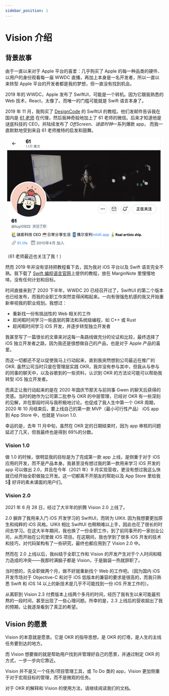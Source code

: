 ```yaml
---
sidebar_position: 1
---
```


# Vision 介绍

## 背景故事

由于一直以来对于 Apple 平台的喜爱：几乎购买了 Apple 的每一种品类的硬件、以用户的身份观看每一届 WWDC 直播，再加上本身是一名开发者，所以一直以来转型 Apple 平台的开发者都是我的梦想，但一直没有找到机会。

2019 年的 WWDC，Apple 发布了 SwiftUI，可能是一个转机。因为它跟我熟悉的 Web 技术，React，太像了。而唯一的门槛可能就是 Swift 语言本身了。

2019 年 11 月，我购买了 [DesignCode] 的 SwiftUI 的教程。他们发邮件告诉我在国内是 [61 老师] 在代理，然后我神奇般地加上了 61 老师的微信。后来才知道他是谜底科技的 CEO，并陆续发布了 _OffScreen_、*谜底时钟*一系列爆款 app， 而我一直默默地受到来自 61 老师推特的启发和鼓舞。

![最近61老师竟然也关注了我](WX20211009-111528@2x.png)

（61 老师最近也关注了我！）

然而 2019 年并没有坚持把教程看下去，因为我对 iOS 平台以及 Swift 语言完全不熟。我下载了 [Swift 编程语言官网]上提供的教程，放在 MarginNote 里慢慢地啃，没有任何计划和目标。

时间直接来到了 2020 下半年，WWDC 20 已经召开过了，SwiftUI 的第二个版本也已经发布，而我的全职工作突然变得闲暇起来。一向有很强危机感的我又开始重新审视我的职业规划。我想过：

- 重新找一份有挑战性的 Web 相关的工作
- 趁闲暇时间学习一些底层的算法和系统级编程，如 C++ 或 Rust
- 趁闲暇时间学习 iOS 开发，并逐步转型独立开发者

我甚至写了一篇很长的文章来对这每一条路线做充分的论证和比较，最终选择了 iOS 独立开发者之路，因为我还是很想做自己的产品，也是对于 Apple 产品的喜爱。

而这一切都还不足以促使我马上行动起来，直到我突然想到公司最近在推广的 OKR. 虽然公司当时只是在管理层实践 OKR，我并没有参与其中，但我从与参与的同事的聊天中，以及谷歌到的一些资料，认识到 OKR 的方法论可能可以帮助我转型 iOS 独立开发者。

而真正让我行动起来的是在 2020 年国庆节那天与前同事 Gwen 的聊天后获得的灵感。当时的她作为公司第二批参与 OKR 的中层管理，已经对 OKR 有一些深刻的见解，并在那段时间与我积极地讨论。也促成了我人生中第一个 OKR 周期，2020 年 10 月结束后，要上线自己的第一款 MVP（最小可行性产品） iOS app 到 App Store 中，也就是 Vision 1.0.

幸运的是，去年 11 月中旬，虽然在 OKR 定的日期结束时，因为 app 审核的问题延迟了几天，但我最终也是得到 69%的分数。

### Vision 1.0

做 1.0 的时候，很明显我的目标是为了完成第一款 app 上线，是侧重于对于 iOS 应用的开发，而不是产品本身。我甚至没有想过我的第一款用来学习 iOS 开发的 app 可以做出 2.0，并且在今年（2021 年）9 月实现营收，更没有想过我这么快就已经开始全职做独立开发。这一切都离不开朋友的帮助以及 App Store 里给我 5🌟 好评的素未谋面的用户们。

### Vision 2.0

2021 年 6 月 28 日，经过了大半年的折腾 Vision 2.0 上线了。

2.0 摒弃了我用来入门 iOS 开发学习的 SwiftUI，而转为 UIKit. 因为我想要更加原生和纯粹的 iOS 风格。UIKit 相比 SwiftUI 也稍稍难以上手，因此也花了很长的时间去学习。在这大半年期间，我也换了一份全职工作，到了前同事开的一家创业公司，从而开始在公司里做 iOS 项目。在这期间，我也学到了很多 iOS 开发的技术和技巧，对代码架构有了一些研究，最终也都应用到了 Vision 2.0 中。

然而在 2.0 上线以后，我纠结于全职工作和 Vision 的开发产生对于个人时间和精力造成的冲突——我那时满脑子都是 Vision，于是脑袋一热就辞职了。

当时想的，先全职做两个月，做不好就重新找个 Web 的工作吧。（因为国内 iOS 开发市场对于 Objective-C 和对于 iOS 低版本的兼容的要求是很高的，而我只熟悉 Swift 和 iOS 14 以上的新技术是几乎不可能找到一份 iOS 开发工作的）。

从离职到 Vision 2.3 付费版本上线两个多月的时间，经历了我有生以来可能最煎熬的一段时间，甚至出现了一些心理问题。所幸的是，2.3 上线后的营收超出了我的预期，让我逐渐看到了真正的希望。

<!-- ## Vision 的基本信息

我们致力于打造 Apple 平台最好用的个人 OKR 管理工具。优先适配 Apple 提供的系统特性，包括

- 系统 UI 样式
- 基于 iCloud 的云服务 -->

## Vision 的愿景

Vision 的本意就是愿景。它是 OKR 的指导思想，是 OKR 的灯塔，是人生的主线任务要到达的地方。

而 Vision 想要做的就是帮助用户找到并管理好自己的愿景，并通过制定 OKR 的方式，一步一步向它靠近。

Vision 并不是又一个任务/项目管理工具，或 To Do 类的 app，Vision 更加侧重于对于宏观目标的管理，而不是微观的任务。

对于 OKR 的解释和 Vision 的使用方法，请继续阅读我们的文档。

[designcode]: https://designcode.io
[61 老师]: https://twitter.com/liuyi0922
[swift 编程语言官网]: https://swift.org
